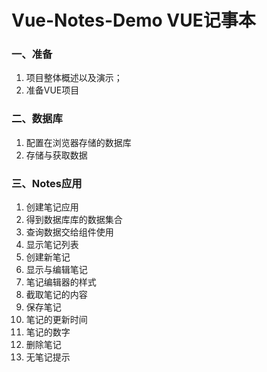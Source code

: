 # Vue-Notes-Demo VUE记事本
### 一、准备
1. 项目整体概述以及演示；
2. 准备VUE项目
### 二、数据库
1. 配置在浏览器存储的数据库
2. 存储与获取数据
### 三、Notes应用
1. 创建笔记应用
2. 得到数据库库的数据集合
3. 查询数据交给组件使用
4. 显示笔记列表
5. 创建新笔记
6. 显示与编辑笔记
7. 笔记编辑器的样式
8. 截取笔记的内容
9. 保存笔记
10. 笔记的更新时间
11. 笔记的数字
12. 删除笔记
13. 无笔记提示
